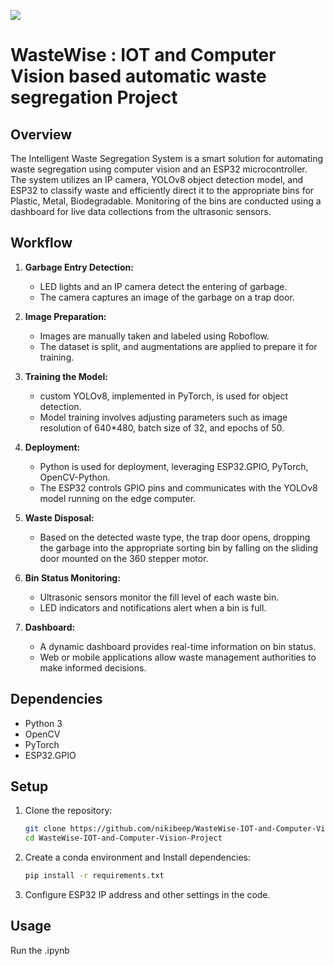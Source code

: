 ![](https://github.com/nikibeep/WasteWise-IOT-and-Computer-Vision-Project/raw/main/Bin23.gif)
# WasteWise : IOT and Computer Vision based automatic waste segregation Project

## Overview

The Intelligent Waste Segregation System is a smart solution for automating waste segregation using computer vision and an ESP32 microcontroller. The system utilizes an IP camera, YOLOv8 object detection model, and ESP32 to classify waste and efficiently direct it to the appropriate bins for Plastic, Metal, Biodegradable. Monitoring of the bins are conducted using a dashboard for live data collections from the ultrasonic sensors.

## Workflow

1. **Garbage Entry Detection:**
   - LED lights and an IP camera detect the entering of garbage.
   - The camera captures an image of the garbage on a trap door.

2. **Image Preparation:**
   - Images are manually taken and labeled using Roboflow.
   - The dataset is split, and augmentations are applied to prepare it for training.

3. **Training the Model:**
   - custom YOLOv8, implemented in PyTorch, is used for object detection.
   - Model training involves adjusting parameters such as image resolution of 640*480, batch size of 32, and epochs of 50.

4. **Deployment:**
   - Python is used for deployment, leveraging ESP32.GPIO, PyTorch, OpenCV-Python.
   - The ESP32 controls GPIO pins and communicates with the YOLOv8 model running on the edge computer.

5. **Waste Disposal:**
   - Based on the detected waste type, the trap door opens, dropping the garbage into the appropriate sorting bin by falling on the sliding door mounted on the 360 stepper motor.

6. **Bin Status Monitoring:**
   - Ultrasonic sensors monitor the fill level of each waste bin.
   - LED indicators and notifications alert when a bin is full.

7. **Dashboard:**
   - A dynamic dashboard provides real-time information on bin status.
   - Web or mobile applications allow waste management authorities to make informed decisions.

## Dependencies

- Python 3
- OpenCV
- PyTorch
- ESP32.GPIO

## Setup

1. Clone the repository:

    ```bash
    git clone https://github.com/nikibeep/WasteWise-IOT-and-Computer-Vision-Project.git
    cd WasteWise-IOT-and-Computer-Vision-Project
    ```

2.  Create a conda environment and Install dependencies:

    ```bash
    pip install -r requirements.txt
    ```

3. Configure ESP32 IP address and other settings in the code.

## Usage

Run the .ipynb
